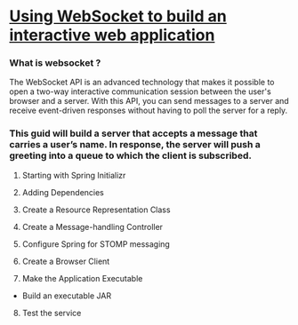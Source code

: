 # [Using WebSocket to build an interactive web application](https://spring.io/guides/gs/messaging-stomp-websocket/)

### What is websocket ? 
The WebSocket API is an advanced technology that makes it possible to open a two-way interactive communication session between the user's browser and a server. With this API, you can send messages to a server and receive event-driven responses without having to poll the server for a reply.




### This guid will build a server that accepts a message that carries a user’s name. In response, the server will push a greeting into a queue to which the client is subscribed.

1. Starting with Spring Initializr 

2. Adding Dependencies

3. Create a Resource Representation Class

4. Create a Message-handling Controller

5. Configure Spring for STOMP messaging

6. Create a Browser Client

7. Make the Application Executable
 - Build an executable JAR

8. Test the service
